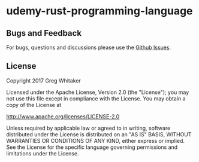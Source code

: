 # udemy-rust-programming-language

## Bugs and Feedback

For bugs, questions and discussions please use the [Github Issues](https://github.com/gregwhitaker/udemy-rust-programming-language/issues).

## License
Copyright 2017 Greg Whitaker

Licensed under the Apache License, Version 2.0 (the "License"); you may not use this file except in compliance with the License. You may obtain a copy of the License at

http://www.apache.org/licenses/LICENSE-2.0

Unless required by applicable law or agreed to in writing, software distributed under the License is distributed on an "AS IS" BASIS, WITHOUT WARRANTIES OR CONDITIONS OF ANY KIND, either express or implied. See the License for the specific language governing permissions and limitations under the License.
